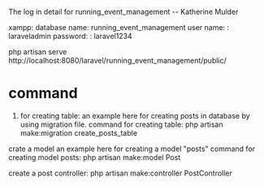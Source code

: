 The log in detail for running_event_management -- Katherine Mulder 

xampp:
database name: running_event_management
user name: : laraveladmin
password: : laravel1234

php artisan serve
http://localhost:8080/laravel/running_event_management/public/



# command
1. for creating table:
   an example here for creating posts in database by using migration file.
command for creating table:  php artisan make:migration create_posts_table 


 crate a model 
    an example here for creating a model "posts"
command for creating model posts: php artisan make:model Post

create a post controller:
php artisan make:controller PostController



